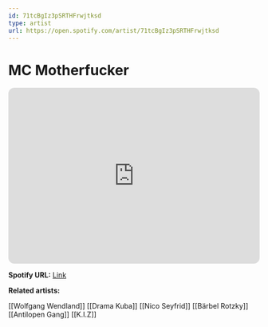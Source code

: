 ```yaml
---
id: 71tcBgIz3pSRTHFrwjtksd
type: artist
url: https://open.spotify.com/artist/71tcBgIz3pSRTHFrwjtksd
---
```

# MC Motherfucker

<iframe style="border-radius:12px" src="https://open.spotify.com/embed/artist/71tcBgIz3pSRTHFrwjtksd" width="100%" height="352" frameBorder="0" allowfullscreen="" allow="autoplay; clipboard-write; encrypted-media; fullscreen; picture-in-picture" loading="lazy"></iframe>

**Spotify URL:** [Link](https://open.spotify.com/artist/71tcBgIz3pSRTHFrwjtksd)

**Related artists:**

[[Wolfgang Wendland]]
[[Drama Kuba]]
[[Nico Seyfrid]]
[[Bärbel Rotzky]]
[[Antilopen Gang]]
[[K.I.Z]]
